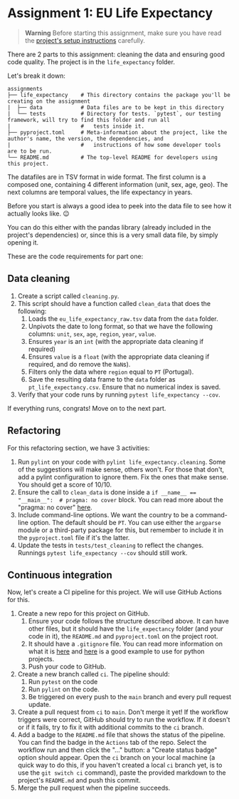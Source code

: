 # Assignment 1: EU Life Expectancy

> **Warning**
> Before starting this assignment, make sure you have read the [project's setup instructions](../README.md) carefully.

There are 2 parts to this assignment: cleaning the data and ensuring good code quality. The project is in the `life_expectancy` folder.

Let's break it down:

```
assignments
├── life_expectancy    # This directory contains the package you'll be creating on the assignment
|  ├── data            # Data files are to be kept in this directory
|  └── tests           # Directory for tests. `pytest`, our testing framework, will try to find this folder and run all 
|                      #   tests inside it.
├── pyproject.toml     # Meta-information about the project, like the author's name, the version, the dependencies, and 
|                      #   instructions of how some developer tools are to be run.
└── README.md          # The top-level README for developers using this project.
```

The datafiles are in TSV format in wide format. The first column is a composed one, containing 4 different information (unit, sex, age, geo). The next columns are temporal values, the life expectancy in years.

Before you start is always a good idea to peek into the data file to see how it actually looks like. 😉

You can do this either with the pandas library (already included in the project's dependencies) or, since this is a very small data file, by simply opening it.

These are the code requirements for part one:

## Data cleaning

1. Create a script called `cleaning.py`.
2. This script should have a function called `clean_data` that does the following:
    1. Loads the `eu_life_expectancy_raw.tsv` data from the `data` folder.
    2. Unpivots the date to long format, so that we have the following columns: `unit`, `sex`, `age`, `region`, `year`, `value`.
    3. Ensures `year` is an `int` (with the appropriate data cleaning if required)
    4. Ensures `value` is a `float` (with the appropriate data cleaning if required, and do remove the `NaN`s).
    5. Filters only the data where `region` equal to `PT` (Portugal).
    6. Save the resulting data frame to the `data` folder as `pt_life_expectancy.csv`. Ensure that no numerical index is saved.
3. Verify that your code runs by running `pytest life_expectancy --cov`.

If everything runs, congrats! Move on to the next part.

## Refactoring

For this refactoring section, we have 3 activities:

1. Run `pylint` on your code with `pylint life_expectancy.cleaning`. Some of the suggestions will make sense, others won't. For those that don't, add a pylint configuration to ignore them. Fix the ones that make sense. You should get a score of 10/10.
2. Ensure the call to `clean_data` is done inside a `if __name__ == "__main__":  # pragma: no cover` block. You can read more about the "pragma: no cover" [here](https://coverage.readthedocs.io/en/latest/excluding.html).
3. Include command-line options. We want the country to be a command-line option. The default should be `PT`. You can use either the `argparse` module or a third-party package for this, but remember to include it in the `pyproject.toml` file if it's the latter.
4. Update the tests in `tests/test_cleaning` to reflect the changes. Runnings `pytest life_expectancy --cov` should still work.

## Continuous integration

Now, let's create a CI pipeline for this project. We will use GitHub Actions for this.

1. Create a new repo for this project on GitHub.
   1. Ensure your code follows the structure described above. It can have other files, but it should have the `life_expectancy` folder (and your code in it), the `README.md` and `pyproject.toml` on the project root.
   2. It should have a `.gitignore` file. You can read more information on what it is [here](https://www.freecodecamp.org/news/gitignore-what-is-it-and-how-to-add-to-repo/) and [here](https://github.com/github/gitignore/blob/main/Python.gitignore) is a good example to use for python projects.
   3. Push your code to GitHub.
2. Create a new branch called `ci`. The pipeline should:
   1. Run `pytest` on the code
   2. Run `pylint` on the code.
   3. Be triggered on every push to the `main` branch and every pull request update.
3. Create a pull request from `ci` to `main`. Don't merge it yet! If the workflow triggers were correct, GitHub should try to run the workflow. If it doesn't or if it fails, try to fix it with additional commits to the `ci` branch.
4. Add a badge to the `README.md` file that shows the status of the pipeline. You can find the badge in the `Actions` tab of the repo. Select the workflow run and then click the "..." button: a "Create status badge" option should appear. Open the `ci` branch on your local machine (a quick way to do this, if you haven't created a local `ci` branch yet, is to use the `git switch ci` command), paste the provided markdown to the project's `README.md` and push this commit.
5. Merge the pull request when the pipeline succeeds.
